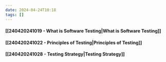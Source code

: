```yaml
---
date: 2024-04-24T10:18
tags: []
---
```

#### [[240420241019 - What is Software Testing|What is Software Testing]]
#### [[240420241022 - Principles of Testing|Principles of Testing]]
#### [[240420241028 - Testing Strategy|Testing Strategy]]